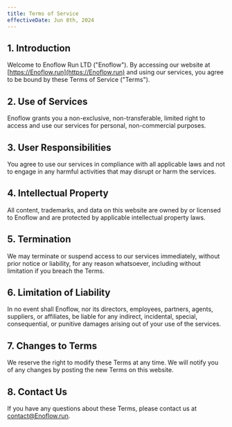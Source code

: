 ```yaml
---
title: Terms of Service
effectiveDate: Jun 8th, 2024
---
```


## 1. Introduction

Welcome to Enoflow Run LTD ("Enoflow"). By accessing our website at [https://Enoflow.run](https://Enoflow.run) and using our services, you agree to be bound by these Terms of Service ("Terms").

## 2. Use of Services

Enoflow grants you a non-exclusive, non-transferable, limited right to access and use our services for personal, non-commercial purposes.

## 3. User Responsibilities

You agree to use our services in compliance with all applicable laws and not to engage in any harmful activities that may disrupt or harm the services.

## 4. Intellectual Property

All content, trademarks, and data on this website are owned by or licensed to Enoflow and are protected by applicable intellectual property laws.

## 5. Termination

We may terminate or suspend access to our services immediately, without prior notice or liability, for any reason whatsoever, including without limitation if you breach the Terms.

## 6. Limitation of Liability

In no event shall Enoflow, nor its directors, employees, partners, agents, suppliers, or affiliates, be liable for any indirect, incidental, special, consequential, or punitive damages arising out of your use of the services.

## 7. Changes to Terms

We reserve the right to modify these Terms at any time. We will notify you of any changes by posting the new Terms on this website.

## 8. Contact Us

If you have any questions about these Terms, please contact us at [contact@Enoflow.run](mailto:contact@Enoflow.run).
